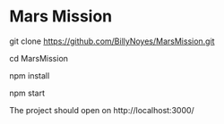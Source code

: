 # Mars Mission
git clone https://github.com/BillyNoyes/MarsMission.git

cd MarsMission

npm install

npm start

The project should open on http://localhost:3000/